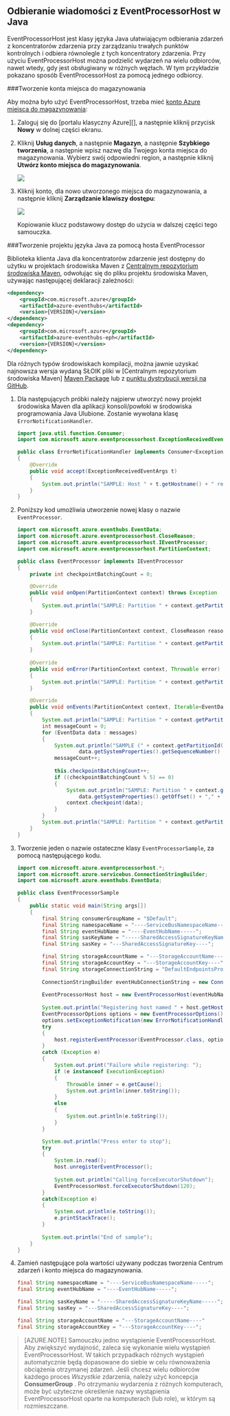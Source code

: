 ## <a name="receive-messages-with-eventprocessorhost-in-java"></a>Odbieranie wiadomości z EventProcessorHost w Java

EventProcessorHost jest klasy języka Java ułatwiającym odbierania zdarzeń z koncentratorów zdarzenia przy zarządzaniu trwałych punktów kontrolnych i odbiera równolegle z tych koncentratory zdarzenia. Przy użyciu EventProcessorHost można podzielić wydarzeń na wielu odbiorców, nawet wtedy, gdy jest obsługiwany w różnych węzłach. W tym przykładzie pokazano sposób EventProcessorHost za pomocą jednego odbiorcy.

###<a name="create-a-storage-account"></a>Tworzenie konta miejsca do magazynowania

Aby można było użyć EventProcessorHost, trzeba mieć [konto Azure miejsca do magazynowania][]:

1. Zaloguj się do [portalu klasyczny Azure][], a następnie kliknij przycisk **Nowy** w dolnej części ekranu.

2. Kliknij **Usług danych**, a następnie **Magazyn**, a następnie **Szybkiego tworzenia**, a następnie wpisz nazwę dla Twojego konta miejsca do magazynowania. Wybierz swój odpowiedni region, a następnie kliknij **Utwórz konto miejsca do magazynowania**.

    ![][11]

3. Kliknij konto, dla nowo utworzonego miejsca do magazynowania, a następnie kliknij **Zarządzanie klawiszy dostępu**:

    ![][12]

    Kopiowanie klucz podstawowy dostęp do użycia w dalszej części tego samouczka.

###<a name="create-a-java-project-using-the-eventprocessor-host"></a>Tworzenie projektu języka Java za pomocą hosta EventProcessor

Biblioteka klienta Java dla koncentratorów zdarzenie jest dostępny do użytku w projektach środowiska Maven z [Centralnym repozytorium środowiska Maven][Maven Package], odwołując się do pliku projektu środowiska Maven, używając następującej deklaracji zależności:    

``` XML
<dependency>
    <groupId>com.microsoft.azure</groupId>
    <artifactId>azure-eventhubs</artifactId>
    <version>{VERSION}</version>
</dependency>
<dependency>
    <groupId>com.microsoft.azure</groupId>
    <artifactId>azure-eventhubs-eph</artifactId>
    <version>{VERSION}</version>
</dependency>
```
 
Dla różnych typów środowiskach kompilacji, można jawnie uzyskać najnowsza wersja wydaną SŁOIK pliki w [Centralnym repozytorium środowiska Maven] [ Maven Package] lub z [punktu dystrybucji wersji na GitHub](https://github.com/Azure/azure-event-hubs/releases).  

1. Dla następujących próbki należy najpierw utworzyć nowy projekt środowiska Maven dla aplikacji konsoli/powłoki w środowiska programowania Java Ulubione. Zostanie wywołana klasę ```ErrorNotificationHandler```.     

    ``` Java
    import java.util.function.Consumer;
    import com.microsoft.azure.eventprocessorhost.ExceptionReceivedEventArgs;

    public class ErrorNotificationHandler implements Consumer<ExceptionReceivedEventArgs>
    {
        @Override
        public void accept(ExceptionReceivedEventArgs t)
        {
            System.out.println("SAMPLE: Host " + t.getHostname() + " received general error notification during " + t.getAction() + ": " + t.getException().toString());
        }
    }
    ```

2. Poniższy kod umożliwia utworzenie nowej klasy o nazwie ```EventProcessor```.

    ```Java
    import com.microsoft.azure.eventhubs.EventData;
    import com.microsoft.azure.eventprocessorhost.CloseReason;
    import com.microsoft.azure.eventprocessorhost.IEventProcessor;
    import com.microsoft.azure.eventprocessorhost.PartitionContext;

    public class EventProcessor implements IEventProcessor
    {
        private int checkpointBatchingCount = 0;

        @Override
        public void onOpen(PartitionContext context) throws Exception
        {
            System.out.println("SAMPLE: Partition " + context.getPartitionId() + " is opening");
        }

        @Override
        public void onClose(PartitionContext context, CloseReason reason) throws Exception
        {
            System.out.println("SAMPLE: Partition " + context.getPartitionId() + " is closing for reason " + reason.toString());
        }
        
        @Override
        public void onError(PartitionContext context, Throwable error)
        {
            System.out.println("SAMPLE: Partition " + context.getPartitionId() + " onError: " + error.toString());
        }

        @Override
        public void onEvents(PartitionContext context, Iterable<EventData> messages) throws Exception
        {
            System.out.println("SAMPLE: Partition " + context.getPartitionId() + " got message batch");
            int messageCount = 0;
            for (EventData data : messages)
            {
                System.out.println("SAMPLE (" + context.getPartitionId() + "," + data.getSystemProperties().getOffset() + "," +
                        data.getSystemProperties().getSequenceNumber() + "): " + new String(data.getBody(), "UTF8"));
                messageCount++;
                
                this.checkpointBatchingCount++;
                if ((checkpointBatchingCount % 5) == 0)
                {
                    System.out.println("SAMPLE: Partition " + context.getPartitionId() + " checkpointing at " +
                        data.getSystemProperties().getOffset() + "," + data.getSystemProperties().getSequenceNumber());
                    context.checkpoint(data);
                }
            }
            System.out.println("SAMPLE: Partition " + context.getPartitionId() + " batch size was " + messageCount + " for host " + context.getOwner());
        }
    }
    ```

3. Tworzenie jeden o nazwie ostateczne klasy ```EventProcessorSample```, za pomocą następującego kodu.

    ```Java
    import com.microsoft.azure.eventprocessorhost.*;
    import com.microsoft.azure.servicebus.ConnectionStringBuilder;
    import com.microsoft.azure.eventhubs.EventData;

    public class EventProcessorSample
    {
        public static void main(String args[])
        {
            final String consumerGroupName = "$Default";
            final String namespaceName = "----ServiceBusNamespaceName-----";
            final String eventHubName = "----EventHubName-----";
            final String sasKeyName = "-----SharedAccessSignatureKeyName-----";
            final String sasKey = "---SharedAccessSignatureKey----";

            final String storageAccountName = "---StorageAccountName----";
            final String storageAccountKey = "---StorageAccountKey----";
            final String storageConnectionString = "DefaultEndpointsProtocol=https;AccountName=" + storageAccountName + ";AccountKey=" + storageAccountKey;
            
            ConnectionStringBuilder eventHubConnectionString = new ConnectionStringBuilder(namespaceName, eventHubName, sasKeyName, sasKey);
            
            EventProcessorHost host = new EventProcessorHost(eventHubName, consumerGroupName, eventHubConnectionString.toString(), storageConnectionString);
            
            System.out.println("Registering host named " + host.getHostName());
            EventProcessorOptions options = new EventProcessorOptions();
            options.setExceptionNotification(new ErrorNotificationHandler());
            try
            {
                host.registerEventProcessor(EventProcessor.class, options).get();
            }
            catch (Exception e)
            {
                System.out.print("Failure while registering: ");
                if (e instanceof ExecutionException)
                {
                    Throwable inner = e.getCause();
                    System.out.println(inner.toString());
                }
                else
                {
                    System.out.println(e.toString());
                }
            }

            System.out.println("Press enter to stop");
            try
            {
                System.in.read();
                host.unregisterEventProcessor();
                
                System.out.println("Calling forceExecutorShutdown");
                EventProcessorHost.forceExecutorShutdown(120);
            }
            catch(Exception e)
            {
                System.out.println(e.toString());
                e.printStackTrace();
            }
            
            System.out.println("End of sample");
        }
    }
    ```

4. Zamień następujące pola wartości używany podczas tworzenia Centrum zdarzeń i konto miejsca do magazynowania.

    ``` Java
    final String namespaceName = "----ServiceBusNamespaceName-----";
    final String eventHubName = "----EventHubName-----";

    final String sasKeyName = "-----SharedAccessSignatureKeyName-----";
    final String sasKey = "---SharedAccessSignatureKey----";

    final String storageAccountName = "---StorageAccountName----"
    final String storageAccountKey = "---StorageAccountKey----";
    ```

> [AZURE.NOTE] Samouczku jedno wystąpienie EventProcessorHost. Aby zwiększyć wydajność, zaleca się wykonanie wielu wystąpień EventProcessorHost. W takich przypadkach różnych wystąpień automatycznie będą dopasowane do siebie w celu równoważenia obciążenia otrzymanej zdarzeń. Jeśli chcesz wielu odbiorców każdego proces *Wszystkie* zdarzenia, należy użyć koncepcja **ConsumerGroup** . Po otrzymaniu wydarzenia z różnych komputerach, może być użyteczne określenie nazwy wystąpienia EventProcessorHost oparte na komputerach (lub role), w którym są rozmieszczane.

<!-- Links -->
[Event Hubs overview]: ../articles/event-hubs/event-hubs-overview.md
[Konto Azure miejsca do magazynowania]: ../articles/storage/storage-create-storage-account.md
[Portal Azure klasyczny]: http://manage.windowsazure.com
[Maven Package]: https://search.maven.org/#search%7Cga%7C1%7Ca%3A%22azure-eventhubs-eph%22

<!-- Images -->
[11]: ./media/service-bus-event-hubs-get-started-receive-ephjava/create-eph-csharp2.png
[12]: ./media/service-bus-event-hubs-get-started-receive-ephjava/create-eph-csharp3.png

